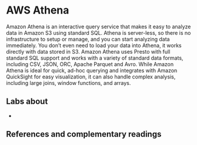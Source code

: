 # AWS Athena

Amazon Athena is an interactive query service that makes it easy to analyze data in Amazon S3 using standard SQL. Athena is server-less, so there is no infrastructure to setup or manage, and you can start analyzing data immediately. You don’t even need to load your data into Athena, it works directly with data stored in S3. 
Amazon Athena uses Presto with full standard SQL support and works with a variety of standard data formats, including CSV, JSON, ORC, Apache Parquet and Avro. While Amazon Athena is ideal for quick, ad-hoc querying and integrates with Amazon QuickSight for easy visualization, it can also handle complex analysis, including large joins, window functions, and arrays.


## Labs about
*

## References and complementary readings

